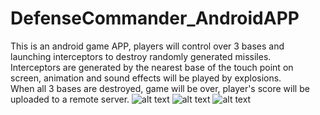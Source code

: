# DefenseCommander_AndroidAPP
This is an android game APP, players will control over 3 bases and launching interceptors to destroy randomly generated missiles.\
Interceptors are generated by the nearest base of the touch point on screen, animation and sound effects will be played by explosions.\
When all 3 bases are destroyed, game will be over, player's score will be uploaded to a remote server. 
![alt text](https://github.com/yuetaoZ/DefenseCommander_AndroidAPP/blob/master/app/src/main/res/drawable/demo_splashactivity.png?raw=true)
![alt text](https://github.com/yuetaoZ/DefenseCommander_AndroidAPP/blob/master/app/src/main/res/drawable/demo_mainactivity.png?raw=true)
![alt text](https://github.com/yuetaoZ/DefenseCommander_AndroidAPP/blob/master/app/src/main/res/drawable/demo_gameover.png?raw=true)
